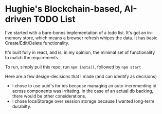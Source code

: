 # Hughie's Blockchain-based, AI-driven TODO List

I've started with a bare-bones implementation of a todo list. It's got an in-memory store, which means a browser refresh whipes the data. It has basic Create/Edit/Delete functionality.

It's built fully in react, and is, in my opinion, the minimal set of functionality to match the requirements

To run, simply pull this repo, run `npm install`, followed by `npm start`

Here are a few design-decisions that I made (and can identify as decisions)

- I chose to use uuid's for ids because managing an auto-incrementing id across components was irritating. In the case of an actual db backing, there would be other considerations.
- I chose localStorage over session storage because I wanted long-term durabilty.
